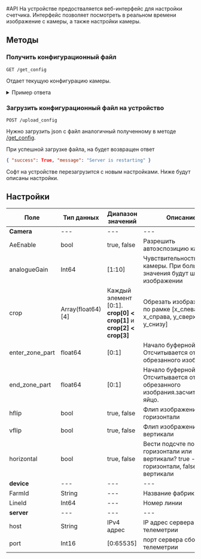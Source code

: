 #API
На устройстве предостваляется веб-интерфейс для настройки счетчика.
Интерфейс позволяет посмотреть в реальном времени изображение с камеры, а также настройки камеры.
## Методы

### Получить конфигурационный файл
```GET /get_config```

Отдает текущую конфигурацию камеры.

<details>
<summary>Пример ответа</summary>

```json
{
  "camera": {
    "AeEnable": true,
    "ExposureTime": 75000,
    "analogueGain": 1,
    "crop": [
      0,
      1,
      0,
      1
    ],
    "end_zone_part": 0.75,
    "enter_zone_part": 0.65,
    "hflip": 0,
    "horizontal": true,
    "vflip": 0
  },
  "device": {
    "FarmId": "OfficeAgrobit",
    "LineId": 0
  },
  "server": {
    "hostname": "192.168.158.72",
    "port": "5673"
  }
}
```

</details>

### Загрузить конфигурационный файл на устройство
```POST /upload_config```

Нужно загрузить json с файл аналогичный полученному в методе [/get_config](#получить-конфигурационный-файл).

При успешной загрузке файла, на будет возвращен ответ
```json
{ "success": True, "message": "Server is restarting" }
```
Софт на устройстве перезагрузится с новым настройками. Ниже будут описаны настройки.

## Настройки
|Поле| Тип данных| Диапазон значений| Описание|
|---|---|---|---|
|**Camera**| --- |--- |--- |
| AeEnable | bool | true, false | Разрешить автоэспозицию камеры|
| analogueGain| Int64 | [1:10] | Чувствительность камеры. При больших значения будут шумы на изображении|
| crop | Array(float64)[4] | Каждый элемент [0:1]. **crop[0] < crop[1]** и **crop[2] < crop[3]** | Обрезать изображение по рамке [x_слева, x_справа, y_сверху, y_снизу] 
| enter_zone_part | float64 | [0:1] | Начало буферной зоны. Отсчитывается от обрезанного изобрания.
| end_zone_part | float64 | [0:1] | Начало буферной зоны. Отсчитывается от обрезанного изобрания.засчитываться яйцо.
| hflip | bool | true, false | Флип изображения по горизонтали| 
| vflip | bool | true, false | Флип изображения по вертикали|
| horizontal | bool | true, false | Вести подсчте по горизонтали или вертикали? true - по горизонтали, false - по вертикали|
| **device**| ---| ---| ---|
| FarmId| String | --- | Название фабрики|
| LineId| Int64 | --- | Номер линии|
| **server**| ---| ---| --- |
| host| String | IPv4 адрес| IP адрес сервера сбора телеметрии|
| port| Int16 | [0:65535] | порт сервера сбора телеметрии |

